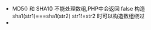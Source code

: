 - MD5() 和 SHA1() 不能处理数组,PHP中会返回 false 构造sha1(str1)===sha1(str2) str1!=str2 时可以构造数组绕过
- 
<!--stackedit_data:
eyJoaXN0b3J5IjpbLTc5NDk3MzE4LC0xNDA4Mzk1ODczXX0=
-->